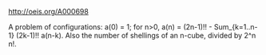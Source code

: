 http://oeis.org/A000698

A problem of configurations: a(0) = 1; for n>0, a(n) = (2n-1)!! - Sum_{k=1..n-1} (2k-1)!! a(n-k). Also the number of shellings of an n-cube, divided by 2^n n!.
